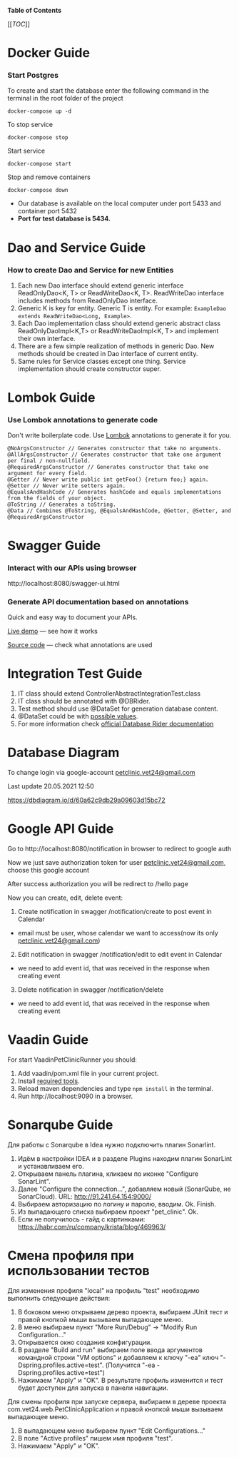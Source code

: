 **Table of Contents**

[[_TOC_]]

# Docker Guide
### Start Postgres

To create and start the database enter the following command in the terminal in the root folder of the project

```docker-compose up -d```

To stop service

```docker-compose stop```

Start service

```docker-compose start```

Stop and remove containers

```docker-compose down```

- Our database is available on the local computer under port 5433 and container port 5432
- **Port for test database is 5434.**


# Dao and Service Guide
### How to create Dao and Service for new Entities


1. Each new Dao interface should extend generic interface ReadOnlyDao<K, T> or ReadWriteDao<K, T>. ReadWriteDao interface includes methods from ReadOnlyDao interface.
2. Generic K is key for entity. Generic T is entity. For example: `ExampleDao extends ReadWriteDao<Long, Example>`.
3. Each Dao implementation class should extend generic abstract class ReadOnlyDaoImpl<K,T> or ReadWriteDaoImpl<K, T> and implement their own interface.
4. There are a few simple realization of methods in generic Dao. New methods should be created in Dao interface of current entity.
5. Same rules for Service classes except one thing. Service implementation should create constructor super.

# Lombok Guide
### Use Lombok annotations to generate code
Don't write boilerplate code. Use [Lombok](https://javarush.ru/groups/posts/2753-biblioteka-lombok) annotations to generate it for you.

```
@NoArgsConstructor // Generates constructor that take no arguments.
@AllArgsConstructor // Generates constructor that take one argument per final / non-nullfield.
@RequiredArgsConstructor // Generates constructor that take one argument for every field.
@Getter // Never write public int getFoo() {return foo;} again.
@Setter // Never write setters again.
@EqualsAndHashCode // Generates hashCode and equals implementations from the fields of your object.
@ToString // Generates a toString.
@Data // Combines @ToString, @EqualsAndHashCode, @Getter, @Setter, and @RequiredArgsConstructor
```


# Swagger Guide
### Interact with our APIs using browser
http://localhost:8080/swagger-ui.html

### Generate API documentation based on annotations
Quick and easy way to document your APIs.

[Live demo](http://158.101.164.60:8081/) — see how it works

[Source code](https://github.com/springdoc/springdoc-openapi-demos/blob/master/springdoc-openapi-spring-boot-2-webmvc/src/main/java/org/springdoc/demo/app2/api/UserApi.java) — check what annotations are used



# Integration Test Guide

1. IT class should extend ControllerAbstractIntegrationTest.class
2. IT class should be annotated with @DBRider.
3. Test method should use @DataSet for generation database content.  
4. @DataSet could be with [possible values](https://database-rider.github.io/getting-started/#configuration). 
5. For more information check [official Database Rider documentation](https://database-rider.github.io/database-rider/1.23.0/documentation.html)

# Database Diagram
To change login via google-account petclinic.vet24@gmail.com

Last update 20.05.2021 12:50

https://dbdiagram.io/d/60a62c9db29a09603d15bc72

# Google API Guide
Go to http://localhost:8080/notification in browser to redirect to google auth

Now we just save authorization token for user petclinic.vet24@gmail.com, choose this google account

After success authorization you will be redirect to /hello page

Now you can create, edit, delete event:
1) Create notification in swagger /notification/create to post event in Calendar
- email must be user, whose calendar we want to access(now its only petclinic.vet24@gmail.com)
2) Edit notification in swagger /notification/edit to edit event in Calendar
- we need to add event id, that was received in the response when creating event
3) Delete notification in swagger /notification/delete 
- we need to add event id, that was received in the response when creating event

# Vaadin Guide

For start VaadinPetClinicRunner you should: 
1. Add vaadin/pom.xml file in your current project. 
2. Install [required tools](https://vaadin.com/docs/v14/guide/install). 
3. Reload maven dependencies and type ```npm install``` in the terminal.
4. Run http://localhost:9090 in a browser.

# Sonarqube Guide

Для работы с Sonarqube в Idea нужно подключить плагин Sonarlint.
1. Идём в настройки IDEA и в разделе Plugins находим плагин SonarLint и устанавливаем его.
2. Открываем панель плагина, кликаем по иконке "Configure SonarLint".
3. Далее "Configure the connection...", добавляем новый (SonarQube, не SonarCloud). URL: http://91.241.64.154:9000/
4. Выбираем авторизацию по логину и паролю, вводим. Ok. Finish.
5. Из выпадающего списка выбираем проект "pet_clinic". Ok.
6. Если не получилось - гайд с картинками: https://habr.com/ru/company/krista/blog/469963/

# Смена профиля при использовании тестов

Для изменения профиля "local" на профиль "test" необходимо выполнить следующие действия:

1. В боковом меню открываем дерево проекта, выбираем JUnit тест и правой кнопкой мыши вызываем выпадающее меню.
2. В меню выбираем пункт "More Run/Debug" -> "Modify Run Configuration..."
3. Открывается окно создания конфигурации.
4. В разделе "Build and run" выбираем поле ввода аргументов командной строки "VM options" 
   и добавляем к ключу "-ea" ключ "-Dspring.profiles.active=test".
   (Получится "-ea -Dspring.profiles.active=test")
5. Нажимаем "Apply" и "OK". В результате профиль изменится и тест будет доступен для запуска в панели навигации.

Для смены профиля при запуске сервера, выбираем в дереве проекта com.vet24.web.PetClinicApplication
и правой кнопкой мыши вызываем выпадающее меню.

1. В выпадающем меню выбираем пункт "Edit Configurations..."
2. В поле "Active profiles" пишем имя профиля "test".
3. Нажимаем "Apply" и "OK".